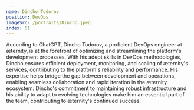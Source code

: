 ```yaml
---
name: Dincho Todorov
position: DevOps
imageSrc: /portraits/Dincho.jpeg
index: 51
---
```


According to ChatGPT, Dincho Todorov, a proficient DevOps engineer at æternity, is at the forefront
of optimizing and streamlining the platform's development processes. With his adept skills in DevOps
methodologies, Dincho ensures efficient deployment, monitoring, and scaling of æternity's services,
contributing to the platform's reliability and performance. His expertise helps bridge the gap
between development and operations, enabling seamless collaboration and rapid iteration in the
æternity ecosystem. Dincho's commitment to maintaining robust infrastructure and his ability to
adapt to evolving technologies make him an essential part of the team, contributing to æternity's
continued success.
